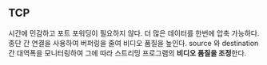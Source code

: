 ## TCP
시간에 민감하고 포트 포워딩이 필요하지 않다.
더 많은 데이터를 한번에 압축 가능하다.
종단 간 연결을 사용하여 버퍼링을 줄여 비디오 품질을 높인다.
source 와 destination 간 대역폭을 모니터링하여 그에 따라 스트리밍 프로그램의 **비디오 품질을 조정**한다.